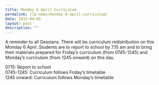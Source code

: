 ```yaml
---
title: Monday 6 April Curriculum
permalink: /lp-news/monday-6-april-curriculum/
date: 2015-04-01
layout: post
description: ""
---
```

A reminder to all Gessians. There will be curriculum redistribution on this Monday 6 April. Students are to report to school by 7.15 am and to bring their materials prepared for Friday’s curriculum (from 0745-1245) and Monday’s curriculum (from 1245 onward) on this day.

0715: Report to school<br>
0745-1245: Curriculum follows Friday’s timetable<br>
1245 onward: Curriculum follows Monday’s timetable<br>